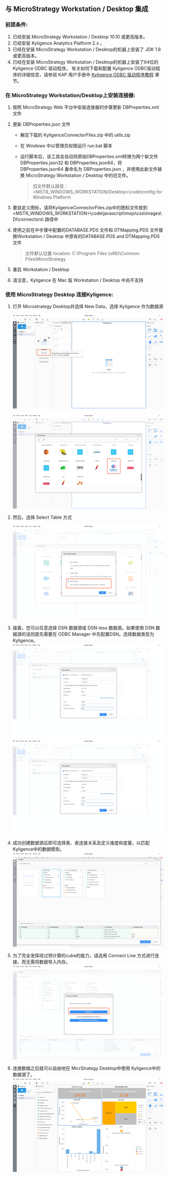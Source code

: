 ## 与 MicroStrategy Workstation / Desktop 集成

### 前提条件:

1. 已经安装 MicroStrategy Workstation / Desktop 10.10 或更高版本。
2. 已经安装 Kyligence Analytics Platform 2.x  。
3. 已经在安装 MicroStrategy Workstation / Desktop的机器上安装了 JDK 1.8或更高版本。
4. 已经在安装 MicroStrategy Workstation / Desktop的机器上安装了64位的Kyligence ODBC 驱动程序。 有关如何下载和配置 Kyligence ODBC驱动程序的详细信息，请参阅 KAP 用户手册中 [Kyligence ODBC 驱动程序教程](../driver/kyligence_odbc.cn.md) 章节。

### 在 MicroStrategy Workstation/Desktop上安装连接器:

1. 按照 MicroStrategy Web 平台中安装连接器的步骤更新 DBProperties.xml 文件

2. 更新 DBProperties.json 文件

   * 解压下载的 KyligenceConnectorFiles.zip 中的 utils.zip

   * 在 Windows 中以管理员权限运行 run.bat 脚本

   * 运行脚本后，该工具会自动将原始DBProperties.xml转换为两个新文件 DBProperties.json32 和 DBProperties.json64，将 DBProperties.json64 重命名为 DBProperties.json ，并使用此新文件替换 MicroStrategy Workstation / Desktop 中的旧文件。

     > 旧文件默认路径：<MSTR_WINDOWS_WORKSTATION/Desktop>\code\config for Windows Platform

3. 要自定义图标，请将KyligenceConnectorFiles.zip中的图标文件放到<MSTR_WINDOWS_WORKSTATION>\code\javascript\mojo\css\images\DI\connectors\ 路径中

4. 使用之前在中步骤中配置的DATABASE.PDS 文件和 DTMapping.PDS 文件替换Workstation / Desktop 中原有的DATABASE.PDS and DTMapping.PDS 文件

   > 文件默认位置  location: C:\Program Files (x86)\Common Files\MicroStrategy

5. 重启 Workstation / Desktop

6. 请注意，Kyligence 在 Mac 版 Workstation / Desktop 中尚不支持 

### 使用 MicroStrategy Desktop 连接Kyligence:

1. 打开 Microstrategy Desktop并选择 New Data，选择 Kyligence 作为数据源

   ![](images/microstrategy_10_8/desktop_1.png)

   ![](images/microstrategy_10_8/desktop_2.png)

2. 然后，选择 Select Table 方式 

   ![](images/microstrategy_10_8/desktop_3.png)

3. 接着，您可以任意选择 DSN 数据源或 DSN-less 数据源。如果使用 DSN 数据源的话则首先需要在 ODBC Manager 中先配置DSN。选择数据类型为 Kyligence。![](images/microstrategy_10_8/desktop_4.png)![](images/microstrategy_10_8/desktop_5.png)

4. 成功创建数据源后即可选择表、表连接关系及定义维度和度量，以匹配 Kyligence中的数据模型。![](images/microstrategy_10_8/desktop_6.png)

5. 为了完全发挥经过预计算的cube的能力，请选用 Connect Live 方式进行连接，而无需将数据导入内存。![](images/microstrategy_10_8/desktop_7.png)

6. 连接数据之后就可以自由地在 MicrStrategy Desktop中使用 Kyligence中的数据源了。![](images/microstrategy_10_8/desktop_8.png)

